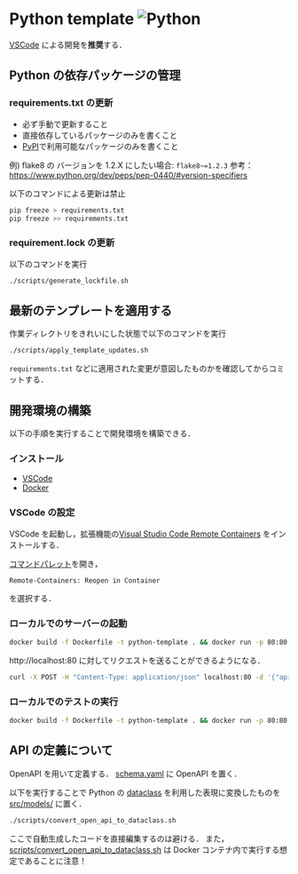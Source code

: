 # Python template ![Python](https://img.shields.io/badge/python-3.10-blue.svg)

[VSCode](https://azure.microsoft.com/ja-jp/products/visual-studio-code/) による開発を**推奨**する．

## Python の依存パッケージの管理

### requirements.txt の更新

- 必ず手動で更新すること
- 直接依存しているパッケージのみを書くこと
- [PyPI](https://pypi.org/)で利用可能なパッケージのみを書くこと

例) flake8 の バージョンを 1.2.X にしたい場合: `flake8~=1.2.3`
参考： https://www.python.org/dev/peps/pep-0440/#version-specifiers

以下のコマンドによる更新は禁止
```bash
pip freeze > requirements.txt
pip freeze >> requirements.txt
```

### requirement.lock の更新

以下のコマンドを実行
```bash
./scripts/generate_lockfile.sh
```

## 最新のテンプレートを適用する

作業ディレクトリをきれいにした状態で以下のコマンドを実行
```bash
./scripts/apply_template_updates.sh
```

`requirements.txt` などに適用された変更が意図したものかを確認してからコミットする．

## 開発環境の構築

以下の手順を実行することで開発環境を構築できる．

### インストール

- [VSCode](https://azure.microsoft.com/ja-jp/products/visual-studio-code/)
- [Docker](https://docs.docker.com/get-docker/)

### VSCode の設定

VSCode を起動し，拡張機能の[Visual Studio Code Remote Containers](https://code.visualstudio.com/docs/remote/containers) をインストールする．

[コマンドパレット](https://code.visualstudio.com/docs/getstarted/userinterface#_command-palette)を開き，
```
Remote-Containers: Reopen in Container
```
を選択する．

### ローカルでのサーバーの起動

```bash
docker build -f Dockerfile -t python-template . && docker run -p 80:80 -it python-template
```

http://localhost:80 に対してリクエストを送ることができるようになる．

```bash
curl -X POST -H "Content-Type: application/json" localhost:80 -d '{"apiName": "Solver", "name": "Taro"}'
```

### ローカルでのテストの実行

```bash
docker build -f Dockerfile -t python-template . && docker run -p 80:80 -it python-template /usr/local/bin/python -m unittest
```

## API の定義について

OpenAPI を用いて定義する．
[schema.yaml](schema.yaml) に OpenAPI を置く．

以下を実行することで Python の [dataclass](https://docs.python.org/ja/3.10/library/dataclasses.html#dataclasses.dataclass) を利用した表現に変換したものを [src/models/](src/models/) に置く．

```bash
./scripts/convert_open_api_to_dataclass.sh
```

ここで自動生成したコードを直接編集するのは避ける．
また，[scripts/convert_open_api_to_dataclass.sh](scripts/convert_open_api_to_dataclass.sh) は Docker コンテナ内で実行する想定であることに注意！
